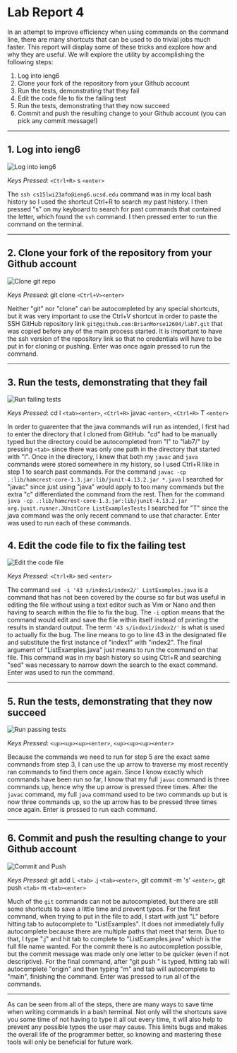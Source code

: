 # Lab Report 4

In an attempt to improve efficiency when using commands on the command line, there are many shortcuts that can be used to do trivial jobs much faster. This report will display some of these tricks and explore how and why they are useful. We will explore the utility by accomplishing the following steps:
1. Log into ieng6
2. Clone your fork of the repository from your Github account
3. Run the tests, demonstrating that they fail
4. Edit the code file to fix the failing test
5. Run the tests, demonstrating that they now succeed
6. Commit and push the resulting change to your Github account (you can pick any commit message!)

---

## 1. Log into ieng6

![Log into ieng6]()

*Keys Pressed*: `<Ctrl+R>` s `<enter>`

The `ssh cs15lwi23afo@ieng6.ucsd.edu` command was in my local bash history so I used the shortcut Ctrl+R to search my past history. I then pressed "s" on my keyboard to search for past commands that contained the letter, which found the `ssh` command. I then pressed enter to run the command on the terminal.

---

## 2. Clone your fork of the repository from your Github account

![Clone git repo]()

*Keys Pressed*: git clone `<Ctrl+V><enter>`

Neither "git" nor "clone" can be autocompleted by any special shortcuts, but it was very important to use the Ctrl+V shortcut in order to paste the SSH GitHub repository link `git@github.com:BrianMorse12604/lab7.git` that was copied before any of the main process started. It is important to have the ssh version of the repository link so that no credentials will have to be put in for cloning or pushing. Enter was once again pressed to run the command.

---

## 3. Run the tests, demonstrating that they fail

![Run failing tests]()

*Keys Pressed*: cd l `<tab><enter>`, `<Ctrl+R>` javac `<enter>`, `<Ctrl+R>` T `<enter>`

In order to guarentee that the java commands will run as intended, I first had to enter the directory that I cloned from GitHub. "cd" had to be manually typed but the directory could be autocompleted from "l" to "lab7/" by pressing `<tab>` since there was only one path in the directory that started with "l". Once in the directory, I knew that both my `javac` and `java` commands were stored somewhere in my history, so I used Ctrl+R like in step 1 to search past commands. For the command `javac -cp .:lib/hamcrest-core-1.3.jar:lib/junit-4.13.2.jar *.java` I searched for "javac" since just using "java" would apply to too many commands but the extra "c" differentiated the command from the rest. Then for the command `java -cp .:lib/hamcrest-core-1.3.jar:lib/junit-4.13.2.jar org.junit.runner.JUnitCore ListExamplesTests` I searched for "T" since the java command was the only recent command to use that character. Enter was used to run each of these commands.

## 4. Edit the code file to fix the failing test

![Edit the code file]()

*Keys Pressed*: `<Ctrl+R>` sed `<enter>`

The command `sed -i '43 s/index1/index2/' ListExamples.java` is a command that has not been covered by the course so far but was useful in editing the file without using a text editor such as Vim or Nano and then having to search within the file to fix the bug. The `-i` option means that the command would edit and save the file within itself instead of printing the results in standard output. The term `'43 s/index1/index2/'` is what is used to actually fix the bug. The line means to go to line 43 in the designated file and substitute the first instance of "index1" with "index2". The final argument of "ListExamples.java" just means to run the command on that file. This command was in my bash history so using Ctrl+R and searching "sed" was necessary to narrow down the search to the exact command. Enter was used to run the command.

---

## 5. Run the tests, demonstrating that they now succeed

![Run passing tests]()

*Keys Pressed*: `<up><up><up><enter>`, `<up><up><up><enter>`

Because the commands we need to run for step 5 are the exact same commands from step 3, I can use the up arrow to traverse my most recently ran commands to find them once again. Since I know exactly which commands have been run so far, I know that my full `javac` command is three commands up, hence why the up arrow is pressed three times. After the `javac` command, my full `java` command used to be two commands up but is now three commands up, so the up arrow has to be pressed three times once again. Enter is pressed to run each command.

---

## 6. Commit and push the resulting change to your Github account

![Commit and Push]()

*Keys Pressed*: git add L `<tab>` .j `<tab><enter>`, git commit -m 's' `<enter>`, git push `<tab>` m `<tab><enter>`

Much of the `git` commands can not be autocompleted, but there are still some shortcuts to save a little time and prevent typos. For the first command, when trying to put in the file to add, I start with just "L" before hitting tab to autocomplete to "ListExamples". It does not immediately fully autocomplete because there are multiple paths that meet that term. Due to that, I type ".j" and hit tab to complete to "ListExamples.java" which is the full file name wanted. For the commit there is no autocompletion possible, but the commit message was made only one letter to be quicker (even if not descriptive). For the final command, after "git push " is typed, hitting tab will autocomplete "origin" and then typing "m" and tab will autocomplete to "main", finishing the command. Enter was pressed to run all of the commands.

---

As can be seen from all of the steps, there are many ways to save time when writing commands in a bash terminal. Not only will the shortcuts save you some time of not having to type it all out every time, it will also help to prevent any possible typos the user may cause. This limits bugs and makes the overall life of the programmer better, so knowing and mastering these tools will only be beneficial for future work.
